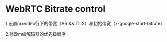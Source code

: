# WebRTC Bitrate control



1.设置m=video行下的带宽（AS && TILS）和初始带宽（x-google-start-bitrate）

2.修改m编解码器的优先级顺序

